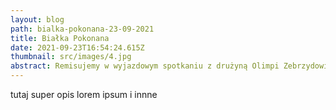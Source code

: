 ```yaml
---
layout: blog
path: bialka-pokonana-23-09-2021
title: Białka Pokonana
date: 2021-09-23T16:54:24.615Z
thumbnail: src/images/4.jpg
abstract: Remisujemy w wyjazdowym spotkaniu z drużyną Olimpi Zebrzydowice 0:0
---
```

tutaj super opis lorem ipsum i innne